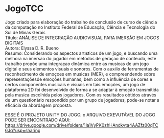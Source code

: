 # JogoTCC
Jogo criado para elaboração do trabalho de conclusão de curso de ciência da computação no Instituto Federal de Educação, Ciência e Tecnologia do Sul de Minas Gerais <br/>
Título: ANÁLISE DE INTEGRAÇÃO AUDIOVISUAL PARA IMERSÃO EM JOGOS DIGITAIS<br/>
Autora: Elyssa D. R. Bueno<br/>
Resumo: Considerando os aspectos artısticos de um jogo, e buscando uma melhora  na  imersao  do  jogador  em  metodos  de  geraçao  de  conteudo,  este  trabalho propõe uma integraçao dinâmica entre as musicas de um jogo digital e seus elementos visuais e sonoros.  Com o auxılio de ferramentas de reconhecimento de emoçoes em musicas (MER), e compreendendo sobre representaçõesde emoções humanas,  bem como a influência de cores e certos componentes musicais e visuais em tais emoções, um jogo de plataforma 2D foi desenvolvido de forma a se adaptar à emoção transmitida pela musica escolhida pelos jogadores.  Com os resultados obtidos através de um questionário respondido por um grupo de jogadores, pode-se notar a eficácia da abordagem proposta.

ESSE É O PROJETO UNITY DO JOGO. o ARQUIVO EXEVUTÁVEL DO JOGO PODE SER ENCONTRADO AQUI: https://drive.google.com/drive/folders/1Ia1VyPK0zhHAndkvta4AAZfz00qTC6Jq?usp=sharing

